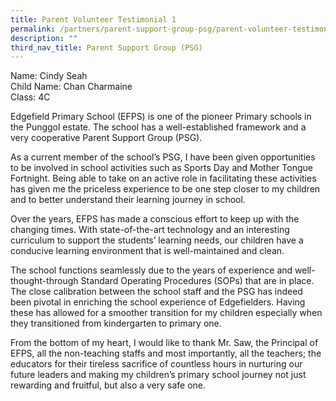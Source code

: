 ```yaml
---
title: Parent Volunteer Testimonial 1
permalink: /partners/parent-support-group-psg/parent-volunteer-testimonial-1
description: ""
third_nav_title: Parent Support Group (PSG)
---
```

Name: Cindy Seah <br>
Child Name: Chan Charmaine  <br>
Class: 4C

Edgefield Primary School (EFPS) is one of the pioneer Primary schools in the Punggol estate. The school has a well-established framework and a very cooperative Parent Support Group (PSG).  

As a current member of the school’s PSG, I have been given opportunities to be involved in school activities such as Sports Day and Mother Tongue Fortnight. Being able to take on an active role in facilitating these activities has given me the priceless experience to be one step closer to my children and to better understand their learning journey in school.

Over the years, EFPS has made a conscious effort to keep up with the changing times. With state-of-the-art technology and an interesting curriculum to support the students’ learning needs, our children have a conducive learning environment that is well-maintained and clean.

The school functions seamlessly due to the years of experience and well-thought-through Standard Operating Procedures (SOPs) that are in place. The close calibration between the school staff and the PSG has indeed been pivotal in enriching the school experience of Edgefielders. Having these has allowed for a smoother transition for my children especially when they transitioned from kindergarten to primary one.

From the bottom of my heart, I would like to thank Mr. Saw, the Principal of EFPS, all the non-teaching staffs and most importantly, all the teachers; the educators for their tireless sacrifice of countless hours in nurturing our future leaders and making my children’s primary school journey not just rewarding and fruitful, but also a very safe one.